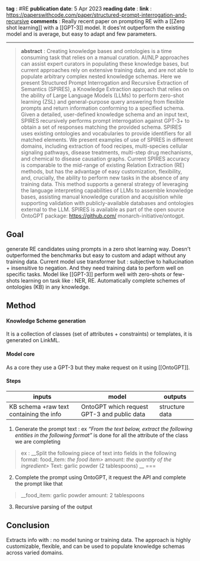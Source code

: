 __tag__ : #RE 
__publication date__: 5 Apr 2023
__reading date__ : 
__link__ : https://paperswithcode.com/paper/structured-prompt-interrogation-and-recursive
__comments__ : Really recent paper on prompting RE with a [[Zero shot learning]] with a [[GPT-3]] model. It does'nt outperform the existing model and is average, but easy to adapt and few parameters.

---
>__abstract__ : Creating knowledge bases and ontologies is a time consuming task that relies on a manual curation. AI/NLP approaches can assist expert curators in populating these knowledge bases, but current approaches rely on extensive training data, and are not able to populate arbitrary complex nested knowledge schemas. Here we present Structured Prompt Interrogation and Recursive Extraction of Semantics (SPIRES), a Knowledge Extraction approach that relies on the ability of Large Language Models (LLMs) to perform zero-shot learning (ZSL) and general-purpose query answering from flexible prompts and return information conforming to a specified schema. Given a detailed, user-defined knowledge schema and an input text, SPIRES recursively performs prompt interrogation against GPT-3+ to obtain a set of responses matching the provided schema. SPIRES uses existing ontologies and vocabularies to provide identifiers for all matched elements. We present examples of use of SPIRES in different domains, including extraction of food recipes, multi-species cellular signaling pathways, disease treatments, multi-step drug mechanisms, and chemical to disease causation graphs. Current SPIRES accuracy is comparable to the mid-range of existing Relation Extraction (RE) methods, but has the advantage of easy customization, flexibility, and, crucially, the ability to perform new tasks in the absence of any training data. This method supports a general strategy of leveraging the language interpreting capabilities of LLMs to assemble knowledge bases, assisting manual knowledge curation and acquisition while supporting validation with publicly-available databases and ontologies external to the LLM. SPIRES is available as part of the open source OntoGPT package: https://github.com/ monarch-initiative/ontogpt. 

## Goal 
generate RE candidates using prompts in a zero shot learning way. Doesn't outperformed the benchmarks but easy to custom and adapt without any training data. 
Current model use transformer but : subjective to hallucination + insensitive to negation. And they need training data to perform well on specific tasks. 
Model like [[GPT-3]] perform well with zero-shots or few-shots learning on task like : NER, RE.
Automatically complete schemes of ontologies (KB) in any knowledge. 

## Method 

#### Knowledge Scheme generation 

It is a collection of classes (set of attributes + constraints) or templates, it is generated on LinkML. 

#### Model core 

As a core they use a GPT-3 but they make request on it using [[OntoGPT]]. 

#### Steps 

| __inputs__ | __model__ | __outputs__ |
|---|---|---|
| KB schema +raw text containing the info | OntoGPT which request GPT-3 and public data | structure data |


1. Generate the prompt text : ex *“From the text below, extract the following entities in the following format”* is done for all the attribute of the class we are completing 

>ex : 
__Split the following piece of text into fields in the following format: 
	food_item:  _the food item>_
	amount:  _the quantity of the ingredient>_
Text: 
	garlic powder (2 tablespoons) __ 
	===

2. Complete the prompt using OntoGPT, it request the API and complete the prompt like that 

>	__food_item: garlic powder
>	amount: 2 tablespoons

3. Recursive parsing of the output 

## Conclusion 

Extracts info with : no model tuning or training data. The approach is highly customizable, flexible, and can be used to populate knowledge schemas across varied domains.
